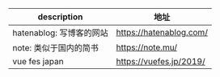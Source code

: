 |  description   | 地址  |  
|  ----  | ----  |
| hatenablog: 写博客的网站 | https://hatenablog.com/ |   
| note: 类似于国内的简书 | https://note.mu/ |   
| vue fes japan | https://vuefes.jp/2019/ |  
